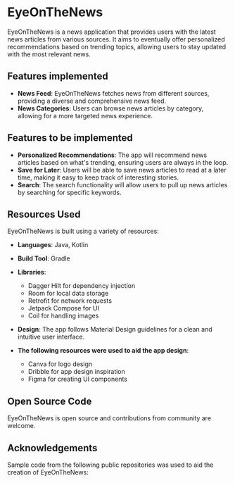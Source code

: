 # EyeOnTheNews

EyeOnTheNews is a news application that provides users with the latest news articles from various sources. 
It aims to eventually offer personalized recommendations based on trending topics, allowing users to stay updated with the most relevant news.

## Features implemented

- **News Feed**: EyeOnTheNews fetches news from different sources, providing a diverse and comprehensive news feed.
- **News Categories**: Users can browse news articles by category, allowing for a more targeted news experience.

## Features to be implemented

- **Personalized Recommendations**: The app will recommend news articles based on what's trending, ensuring users are always in the loop.
- **Save for Later**: Users will be able to save news articles to read at a later time, making it easy to keep track of interesting stories.
- **Search**: The search functionality will allow users to pull up news articles by searching for specific keywords.

## Resources Used

EyeOnTheNews is built using a variety of resources:

- **Languages**: Java, Kotlin
- **Build Tool**: Gradle
- **Libraries**:
    - Dagger Hilt for dependency injection
    - Room for local data storage
    - Retrofit for network requests
    - Jetpack Compose for UI
    - Coil for handling images
- **Design**: The app follows Material Design guidelines for a clean and intuitive user interface.
  
- **The following resources were used to aid the app design**:
    - Canva for logo design
    - Dribble for app design inspiration
    - Figma for creating UI components 
      

## Open Source Code

EyeOnTheNews is open source and contributions from community are welcome.

## Acknowledgements

Sample code from the following public repositories was used to aid the creation of EyeOnTheNews: 
